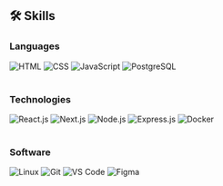 ## 🛠 Skills

### Languages
![HTML](https://img.shields.io/badge/HTML--%23e54d26)
![CSS](https://img.shields.io/badge/CSS--%233d8fc6)
![JavaScript](https://img.shields.io/badge/JavaScript--%23f0db4f)
![PostgreSQL](https://img.shields.io/badge/PostgreSQL--%23336791)
</br>
</br>
### Technologies
![React.js](https://img.shields.io/badge/React.js--%2361dafb)
![Next.js](https://img.shields.io/badge/Next.js--%23000000)
![Node.js](https://img.shields.io/badge/Node.js--%2383cd29)
![Express.js](https://img.shields.io/badge/Express.js--%23f5f5f5)
![Docker](https://img.shields.io/badge/Docker--%23019bc6)
</br>
</br>
### Software
![Linux](https://img.shields.io/badge/Linux--%23000000)
![Git](https://img.shields.io/badge/Git--%23f34f29)
![VS Code](https://img.shields.io/badge/VS%20Code--%233c99d4)
![Figma](https://img.shields.io/badge/Figma--%23f24e1e)

<!--### Hi there 👋 -->
<!--
### Languages
![HTML](https://img.shields.io/badge/HTML-%23e54d26)
![CSS](https://img.shields.io/badge/CSS-%233d8fc6)
![JavaScript](https://img.shields.io/badge/JavaScript-%23f0db4f)
![PostgreSQL](https://img.shields.io/badge/PostgreSQL-%23336791)

### Technologies
![React.js](https://img.shields.io/badge/React.js-%2361dafb)
![Gatsby.js](https://img.shields.io/badge/Gatsby.js-%2364328b)
![Node.js](https://img.shields.io/badge/Node.js-%2383cd29)
![Express.js](https://img.shields.io/badge/Express.js-%23f5f5f5)
![Docker](https://img.shields.io/badge/Docker-%23019bc6)

### Software
![Linux](https://img.shields.io/badge/Linux-%23000000)
![Git](https://img.shields.io/badge/Git-%23f34f29)
![VS Code](https://img.shields.io/badge/VS%20Code-%233c99d4)
![Figma](https://img.shields.io/badge/Figma-%23f24e1e)

-->




<!--
**ZediWards/ZediWards** is a ✨ _special_ ✨ repository because its `README.md` (this file) appears on your GitHub profile.

Here are some ideas to get you started:

- 🔭 I’m currently working on ...
- 🌱 I’m currently learning ...
- 👯 I’m looking to collaborate on ...
- 🤔 I’m looking for help with ...
- 💬 Ask me about ...
- 📫 How to reach me: ...
- 😄 Pronouns: ...
- ⚡ Fun fact: ...
-->
